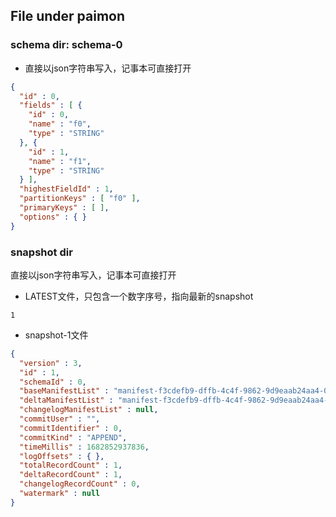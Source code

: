 ## File under paimon

### schema dir: schema-0
- 直接以json字符串写入，记事本可直接打开
```json
{
  "id" : 0,
  "fields" : [ {
    "id" : 0,
    "name" : "f0",
    "type" : "STRING"
  }, {
    "id" : 1,
    "name" : "f1",
    "type" : "STRING"
  } ],  
  "highestFieldId" : 1,
  "partitionKeys" : [ "f0" ],
  "primaryKeys" : [ ],
  "options" : { }
}
```

### snapshot dir
直接以json字符串写入，记事本可直接打开
- LATEST文件，只包含一个数字序号，指向最新的snapshot
```text
1
```
- snapshot-1文件
```json
{
  "version" : 3,
  "id" : 1,
  "schemaId" : 0,
  "baseManifestList" : "manifest-f3cdefb9-dffb-4c4f-9862-9d9eaab24aa4-0",
  "deltaManifestList" : "manifest-f3cdefb9-dffb-4c4f-9862-9d9eaab24aa4-1",
  "changelogManifestList" : null,
  "commitUser" : "",
  "commitIdentifier" : 0,
  "commitKind" : "APPEND",
  "timeMillis" : 1682852937836,
  "logOffsets" : { },
  "totalRecordCount" : 1,
  "deltaRecordCount" : 1,
  "changelogRecordCount" : 0,
  "watermark" : null
}
```